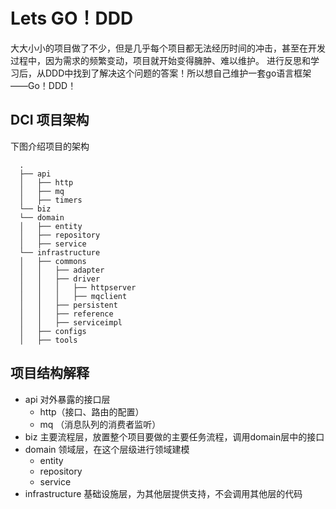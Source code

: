 Lets GO！DDD
========================================
大大小小的项目做了不少，但是几乎每个项目都无法经历时间的冲击，甚至在开发过程中，因为需求的频繁变动，项目就开始变得臃肿、难以维护。
进行反思和学习后，从DDD中找到了解决这个问题的答案！所以想自己维护一套go语言框架——Go！DDD！

DCI 项目架构
--------------
下图介绍项目的架构
```
  .
  ├── api
  │   ├── http
  │   ├── mq
  │   ├── timers
  └── biz
  └── domain
  │   ├── entity
  │   ├── repository
  │   ├── service
  └── infrastructure
  │   ├── commons
  │   │   ├── adapter
  │   │   ├── driver
  │   │   │   ├── httpserver
  │   │   │   ├── mqclient
  │   │   ├── persistent
  │   │   ├── reference
  │   │   ├── serviceimpl
  │   ├── configs
  │   ├── tools
```

项目结构解释
--------------
- api 对外暴露的接口层
  - http（接口、路由的配置）
  - mq （消息队列的消费者监听）
- biz 主要流程层，放置整个项目要做的主要任务流程，调用domain层中的接口
- domain 领域层，在这个层级进行领域建模
  - entity
  - repository
  - service
- infrastructure 基础设施层，为其他层提供支持，不会调用其他层的代码